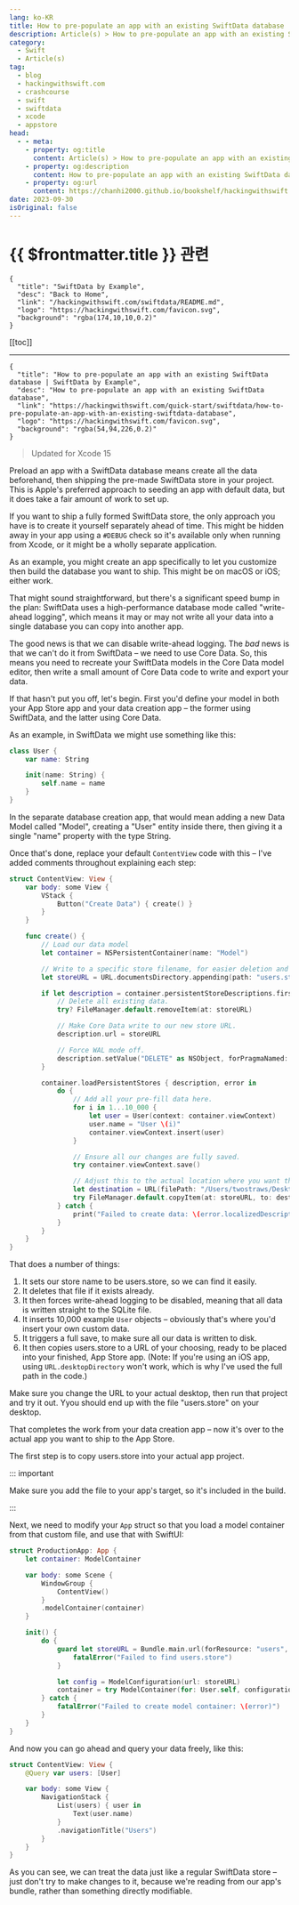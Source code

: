 ```yaml
---
lang: ko-KR
title: How to pre-populate an app with an existing SwiftData database
description: Article(s) > How to pre-populate an app with an existing SwiftData database
category:
  - Swift
  - Article(s)
tag: 
  - blog
  - hackingwithswift.com
  - crashcourse
  - swift
  - swiftdata
  - xcode
  - appstore
head:
  - - meta:
    - property: og:title
      content: Article(s) > How to pre-populate an app with an existing SwiftData database
    - property: og:description
      content: How to pre-populate an app with an existing SwiftData database
    - property: og:url
      content: https://chanhi2000.github.io/bookshelf/hackingwithswift.com/swiftdata/how-to-pre-populate-an-app-with-an-existing-swiftdata-database.html
date: 2023-09-30
isOriginal: false
---
```


# {{ $frontmatter.title }} 관련

```component VPCard
{
  "title": "SwiftData by Example",
  "desc": "Back to Home",
  "link": "/hackingwithswift.com/swiftdata/README.md",
  "logo": "https://hackingwithswift.com/favicon.svg",
  "background": "rgba(174,10,10,0.2)"
}
```

[[toc]]

---

```component VPCard
{
  "title": "How to pre-populate an app with an existing SwiftData database | SwiftData by Example",
  "desc": "How to pre-populate an app with an existing SwiftData database",
  "link": "https://hackingwithswift.com/quick-start/swiftdata/how-to-pre-populate-an-app-with-an-existing-swiftdata-database", 
  "logo": "https://hackingwithswift.com/favicon.svg",
  "background": "rgba(54,94,226,0.2)"
}
```

> Updated for Xcode 15

Preload an app with a SwiftData database means create all the data beforehand, then shipping the pre-made SwiftData store in your project. This is Apple's preferred approach to seeding an app with default data, but it does take a fair amount of work to set up.

If you want to ship a fully formed SwiftData store, the only approach you have is to create it yourself separately ahead of time. This might be hidden away in your app using a `#DEBUG` check so it's available only when running from Xcode, or it might be a wholly separate application.

As an example, you might create an app specifically to let you customize then build the database you want to ship. This might be on macOS or iOS; either work.

That might sound straightforward, but there's a significant speed bump in the plan: SwiftData uses a high-performance database mode called "write-ahead logging", which means it may or may not write all your data into a single database you can copy into another app. 

The good news is that we can disable write-ahead logging. The *bad* news is that we can't do it from SwiftData – we need to use Core Data. So, this means you need to recreate your SwiftData models in the Core Data model editor, then write a small amount of Core Data code to write and export your data.

If that hasn't put you off, let's begin. First you'd define your model in both your App Store app and your data creation app – the former using SwiftData, and the latter using Core Data.

As an example, in SwiftData we might use something like this:

```swift
class User {
    var name: String

    init(name: String) {
        self.name = name
    }
}
```

In the separate database creation app, that would mean adding a new Data Model called "Model", creating a "User" entity inside there, then giving it a single "name" property with the type String.

Once that's done, replace your default `ContentView` code with this – I've added comments throughout explaining each step:

```swift
struct ContentView: View {
    var body: some View {
        VStack {
            Button("Create Data") { create() }
        }
    }

    func create() {
        // Load our data model
        let container = NSPersistentContainer(name: "Model")

        // Write to a specific store filename, for easier deletion and copying.
        let storeURL = URL.documentsDirectory.appending(path: "users.store")

        if let description = container.persistentStoreDescriptions.first {
            // Delete all existing data.
            try? FileManager.default.removeItem(at: storeURL)

            // Make Core Data write to our new store URL.
            description.url = storeURL

            // Force WAL mode off.
            description.setValue("DELETE" as NSObject, forPragmaNamed: "journal_mode")
        }

        container.loadPersistentStores { description, error in
            do {
                // Add all your pre-fill data here.
                for i in 1...10_000 {
                    let user = User(context: container.viewContext)
                    user.name = "User \(i)"
                    container.viewContext.insert(user)
                }

                // Ensure all our changes are fully saved.
                try container.viewContext.save()

                // Adjust this to the actual location where you want the file to be saved.
                let destination = URL(filePath: "/Users/twostraws/Desktop/users.store")
                try FileManager.default.copyItem(at: storeURL, to: destination)
            } catch {
                print("Failed to create data: \(error.localizedDescription)")
            }
        }
    }
}
```

That does a number of things:

1. It sets our store name to be users.store, so we can find it easily.
2. It deletes that file if it exists already.
3. It then forces write-ahead logging to be disabled, meaning that all data is written straight to the SQLite file.
4. It inserts 10,000 example `User` objects – obviously that's where you'd insert your own custom data.
5. It triggers a full save, to make sure all our data is written to disk.
6. It then copies users.store to a URL of your choosing, ready to be placed into your finished, App Store app. (Note: If you're using an iOS app, using `URL.desktopDirectory` won't work, which is why I've used the full path in the code.)

Make sure you change the URL to your actual desktop, then run that project and try it out. Yyou should end up with the file "users.store" on your desktop.

That completes the work from your data creation app – now it's over to the actual app you want to ship to the App Store.

The first step is to copy users.store into your actual app project. 

::: important

Make sure you add the file to your app's target, so it's included in the build.

:::

Next, we need to modify your `App` struct so that you load a model container from that custom file, and use that with SwiftUI:

```swift
struct ProductionApp: App {
    let container: ModelContainer

    var body: some Scene {
        WindowGroup {
            ContentView()
        }
        .modelContainer(container)
    }

    init() {
        do {
            guard let storeURL = Bundle.main.url(forResource: "users", withExtension: "store") else {
                fatalError("Failed to find users.store")
            }

            let config = ModelConfiguration(url: storeURL)
            container = try ModelContainer(for: User.self, configurations: config)
        } catch {
            fatalError("Failed to create model container: \(error)")
        }
    }
}
```

And now you can go ahead and query your data freely, like this:

```swift
struct ContentView: View {
    @Query var users: [User]

    var body: some View {
        NavigationStack {
            List(users) { user in
                Text(user.name)
            }
            .navigationTitle("Users")
        }
    }
}
```

As you can see, we can treat the data just like a regular SwiftData store – just don't try to make changes to it, because we're reading from our app's bundle, rather than something directly modifiable.

